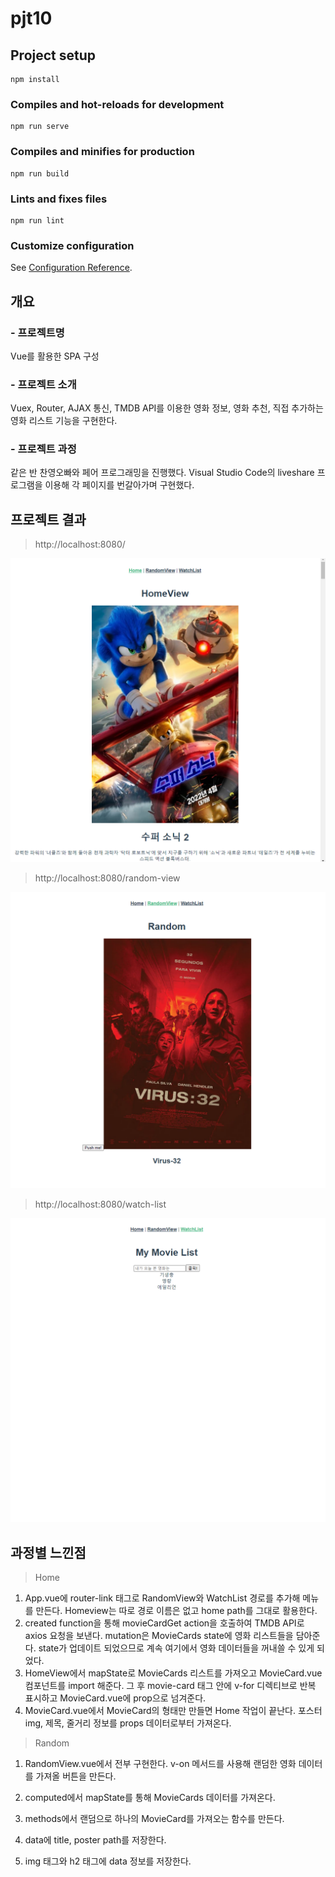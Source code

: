 # pjt10

## Project setup
```
npm install
```

### Compiles and hot-reloads for development
```
npm run serve
```

### Compiles and minifies for production
```
npm run build
```

### Lints and fixes files
```
npm run lint
```

### Customize configuration
See [Configuration Reference](https://cli.vuejs.org/config/).



## 개요

### - 프로젝트명

Vue를 활용한 SPA 구성



### - 프로젝트 소개

Vuex, Router, AJAX 통신, TMDB API를 이용한 영화 정보, 영화 추천, 직접 추가하는 영화 리스트 기능을 구현한다.



### - 프로젝트 과정

같은 반 찬영오빠와 페어 프로그래밍을 진행했다. Visual Studio Code의 liveshare 프로그램을 이용해 각 페이지를 번갈아가며 구현했다.



## 프로젝트 결과

> http://localhost:8080/

![image-20220515211251042](README.assets/image-20220515211251042.png)



> http://localhost:8080/random-view

![image-20220515211456594](README.assets/image-20220515211456594.png)



> http://localhost:8080/watch-list

![image-20220515211555246](README.assets/image-20220515211555246.png)



## 과정별 느낀점

> Home

1. App.vue에 router-link 태그로 RandomView와 WatchList 경로를 추가해 메뉴를 만든다. Homeview는 따로 경로 이름은 없고 home path를 그대로 활용한다.
2. created function을 통해 movieCardGet action을 호출하여 TMDB API로 axios 요청을 보낸다. mutation은 MovieCards state에 영화 리스트들을 담아준다. state가 업데이트 되었으므로 계속 여기에서 영화 데이터들을 꺼내쓸 수 있게 되었다.
3. HomeView에서 mapState로 MovieCards 리스트를 가져오고 MovieCard.vue 컴포넌트를 import 해준다. 그 후 movie-card 태그 안에 v-for 디렉티브로 반복 표시하고 MovieCard.vue에 prop으로 넘겨준다.
4. MovieCard.vue에서 MovieCard의 형태만 만들면 Home 작업이 끝난다. 포스터 img, 제목, 줄거리 정보를 props 데이터로부터 가져온다.



> Random

1. RandomView.vue에서 전부 구현한다. v-on 메서드를 사용해 랜덤한 영화 데이터를 가져올 버튼을 만든다.
2. computed에서 mapState를 통해 MovieCards 데이터를 가져온다. 
3. methods에서 랜덤으로 하나의 MovieCard를 가져오는 함수를 만든다.
4. data에 title, poster path를 저장한다.

5. img 태그와 h2 태그에 data 정보를 저장한다.
